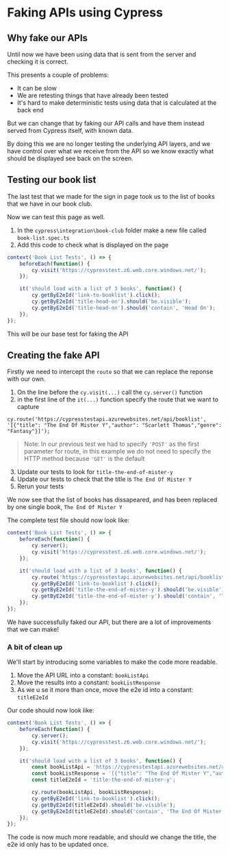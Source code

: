 # Faking APIs using Cypress

## Why fake our APIs
Until now we have been using data that is sent from the server and checking it is correct.

This presents a couple of problems:

* It can be slow
* We are retesting things that have already been tested
* It's  hard to make deterministic tests using data that is calculated at the back end

But we can change that by faking our API calls and have them instead served from Cypress itself, with known data.

By doing this we are no longer testing the underlying API layers, and we have control over what we receive from the API so we know exactly what should be displayed see back on the screen.

## Testing our book list

The last test that we made for the sign in page took us to the list of books that we have in our book club.

Now we can test this page as well.

1. In the `cypress\integration\book-club` folder make a new file called `book-list.spec.ts`
2. Add this code to check what is displayed on the page

``` ts
context('Book List Tests', () => {
    beforeEach(function() {
        cy.visit('https://cypresstest.z6.web.core.windows.net/');
    });

    it('should load with a list of 3 books', function() {
        cy.getByE2eId('link-to-booklist').click();
        cy.getByE2eId('title-head-on').should('be.visible');
        cy.getByE2eId('title-head-on').should('contain', 'Head On');
    });
});
```

This will be our base test for faking the API

## Creating the fake API

Firstly we need to intercept the `route` so that we can replace the reponse with our own.

1. On the line before the `cy.visit(...)` call the `cy.server()` function
2. in the first line of the `it(...)` function specify the route that we want to capture

`cy.route('https://cypresstestapi.azurewebsites.net/api/booklist', '[{"title": "The End Of Mister Y","author": "Scarlett Thomas","genre": "Fantasy"}]');`

> Note: In our previous test we had to specify `'POST'` as the first parameter for route, in this example we do not need to specify the HTTP method because `'GET'` is the default

3. Update our tests to look for `title-the-end-of-mister-y`
4. Update our tests to check that the title is `The End Of Mister Y`
5. Rerun your tests

We now see that the list of books has dissapeared, and has been replaced by one single book, `The End Of Mister Y`

The complete test file should now look like:

``` ts
context('Book List Tests', () => {
    beforeEach(function() {
        cy.server();
        cy.visit('https://cypresstest.z6.web.core.windows.net/');
    });

    it('should load with a list of 3 books', function() {
        cy.route('https://cypresstestapi.azurewebsites.net/api/booklist', '[{"title": "The End Of Mister Y","author": "Scarlett Thomas","genre": "Fantasy"}]');
        cy.getByE2eId('link-to-booklist').click();
        cy.getByE2eId('title-the-end-of-mister-y').should('be.visible');
        cy.getByE2eId('title-the-end-of-mister-y').should('contain', 'The End Of Mister Y');
    });
});
```

We have successfully faked our API, but there are a lot of improvements that we can make!

### A bit of clean up

We'll start by introducing some variables to make the code more readable.

1. Move the API URL into a constant: `bookListApi`
2. Move the results into a constant: `bookListResponse`
3. As we u se it more than once, move the e2e id into a constant: `titleE2eId`

Our code should now look like:

``` ts
context('Book List Tests', () => {
    beforeEach(function() {
        cy.server();
        cy.visit('https://cypresstest.z6.web.core.windows.net/');
    });

    it('should load with a list of 3 books', function() {
        const bookListApi = 'https://cypresstestapi.azurewebsites.net/api/booklist';
        const bookListResponse = '[{"title": "The End Of Mister Y","author": "Scarlett Thomas","genre": "Fantasy"}]';
        const titleE2eId = 'title-the-end-of-mister-y';

        cy.route(bookListApi, bookListResponse);
        cy.getByE2eId('link-to-booklist').click();
        cy.getByE2eId(titleE2eId).should('be.visible');
        cy.getByE2eId(titleE2eId).should('contain', 'The End Of Mister Y');
    });
});
```

The code is now much more readable, and should we change the title, the e2e id only has to be updated once.
